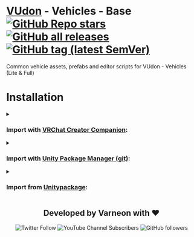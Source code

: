 <div>

# [VUdon](https://github.com/Varneon/VUdon) - Vehicles - Base [![GitHub Repo stars](https://img.shields.io/github/stars/Varneon/VUdon-Vehicles-Base?style=flat&label=Stars)](https://github.com/Varneon/VUdon-Vehicles-Base/stargazers) [![GitHub all releases](https://img.shields.io/github/downloads/Varneon/VUdon-Vehicles-Base/total?color=blue&label=Downloads&style=flat)](https://github.com/Varneon/VUdon-Vehicles-Base/releases) [![GitHub tag (latest SemVer)](https://img.shields.io/github/v/tag/Varneon/VUdon-Vehicles-Base?color=blue&label=Release&sort=semver&style=flat)](https://github.com/Varneon/VUdon-Vehicles-Base/releases/latest)

</div>

Common vehicle assets, prefabs and editor scripts for VUdon - Vehicles (Lite & Full)

# Installation

<details><summary>

### Import with [VRChat Creator Companion](https://vcc.docs.vrchat.com/vpm/packages#user-packages):</summary>

> 1. Download `com.varneon.vudon.vehicles-base.zip` from [here](https://github.com/Varneon/VUdon-Vehicles-Base/releases/latest)
> 2. Unpack the .zip somewhere
> 3. In VRChat Creator Companion, navigate to `Settings` > `User Packages` > `Add`
> 4. Navigate to the unpacked folder, `com.varneon.vudon.vehicles-base` and click `Select Folder`
> 5. `VUdon - Vehicles - Base` should now be visible under `Local User Packages` in the project view in VRChat Creator Companion
> 6. Click `Add`

</details><details><summary>

### Import with [Unity Package Manager (git)](https://docs.unity3d.com/2019.4/Documentation/Manual/upm-ui-giturl.html):</summary>

> 1. In the Unity toolbar, select `Window` > `Package Manager` > `[+]` > `Add package from git URL...` 
> 2. Paste the following link: `https://github.com/Varneon/VUdon-Vehicles-Base.git?path=/Packages/com.varneon.vudon.vehicles-base`

</details><details><summary>

### Import from [Unitypackage](https://docs.unity3d.com/2019.4/Documentation/Manual/AssetPackagesImport.html):</summary>

> 1. Download latest `com.varneon.vudon.vehicles-base.unitypackage` from [here](https://github.com/Varneon/VUdon-Vehicles-Base/releases/latest)
> 2. Import the downloaded .unitypackage into your Unity project

</details>

<div align="center">

## Developed by Varneon with :hearts:

![Twitter Follow](https://img.shields.io/twitter/follow/Varneon?color=%231c9cea&label=%40Varneon&logo=Twitter&style=for-the-badge)
![YouTube Channel Subscribers](https://img.shields.io/youtube/channel/subscribers/UCKTxeXy7gyaxr-YA9qGWOYg?color=%23FF0000&label=Varneon&logo=YouTube&style=for-the-badge)
![GitHub followers](https://img.shields.io/github/followers/Varneon?color=%23303030&label=Varneon&logo=GitHub&style=for-the-badge)

</div>
